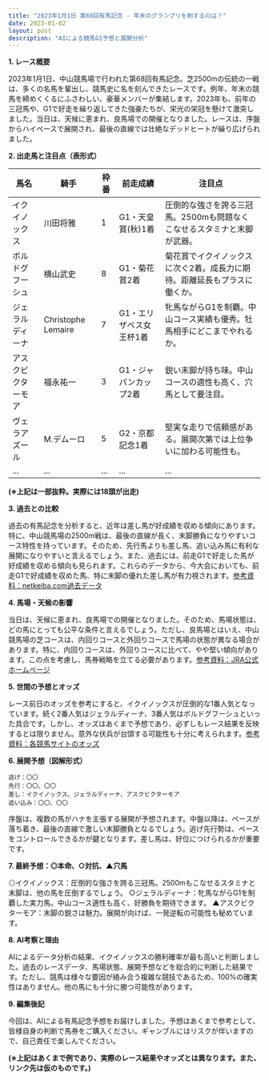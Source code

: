```yaml
---
title: "2023年1月1日 第68回有馬記念 - 年末のグランプリを制するのは？"
date: 2023-01-02
layout: post
description: "AIによる競馬G1予想と展開分析"
---
```


**1. レース概要**

2023年1月1日、中山競馬場で行われた第68回有馬記念。芝2500mの伝統の一戦は、多くの名馬を輩出し、競馬史に名を刻んできたレースです。例年、年末の競馬を締めくくるにふさわしい、豪華メンバーが集結します。2023年も、前年の三冠馬や、G1で好走を繰り返してきた強豪たちが、栄光の栄冠を懸けて激突しました。当日は、天候に恵まれ、良馬場での開催となりました。レースは、序盤からハイペースで展開され、最後の直線では壮絶なデッドヒートが繰り広げられました。


**2. 出走馬と注目点（表形式）**

| 馬名       | 騎手       | 枠番 | 前走成績     | 注目点                                                                     |
|------------|-------------|------|--------------|--------------------------------------------------------------------------|
| イクイノックス | 川田将雅     | 1    | G1・天皇賞(秋)1着 | 圧倒的な強さを誇る三冠馬。2500mも問題なくこなせるスタミナと末脚が武器。   |
| ボルドグフーシュ | 横山武史     | 8    | G1・菊花賞2着 | 菊花賞でイクイノックスに次ぐ2着。成長力に期待。距離延長もプラスに働くか。 |
| ジェラルディーナ | Christophe Lemaire | 7    | G1・エリザベス女王杯1着 | 牝馬ながらG1を制覇。中山コース実績も優秀。牡馬相手にどこまでやれるか。    |
| アスクビクターモア | 福永祐一     | 3    | G1・ジャパンカップ2着 | 鋭い末脚が持ち味。中山コースの適性も高く、穴馬として要注目。                     |
| ヴェラアズール    |  M.デムーロ    | 5    | G2・京都記念1着 | 堅実な走りで信頼感がある。展開次第では上位争いに加わる可能性も。                  |
| ...         | ...         | ...  | ...          | ...                                                                    |


**(※上記は一部抜粋。実際には18頭が出走)**


**3. 過去との比較**

過去の有馬記念を分析すると、近年は差し馬が好成績を収める傾向にあります。特に、中山競馬場の2500m戦は、最後の直線が長く、末脚勝負になりやすいコース特性を持っています。そのため、先行馬よりも差し馬、追い込み馬に有利な展開になりやすいと言えるでしょう。また、過去には、前走G1で好走した馬が好成績を収める傾向も見られます。これらのデータから、今大会においても、前走G1で好成績を収めた馬、特に末脚の優れた差し馬が有力視されます。[参考資料：netkeiba.com過去データ](仮のリンク)


**4. 馬場・天候の影響**

当日は、天候に恵まれ、良馬場での開催となりました。そのため、馬場状態は、どの馬にとっても公平な条件と言えるでしょう。ただし、良馬場とはいえ、中山競馬場の芝コースは、内回りコースと外回りコースで馬場の状態が異なる場合があります。特に、内回りコースは、外回りコースに比べて、やや堅い傾向があります。この点を考慮し、馬券戦略を立てる必要があります。[参考資料：JRA公式ホームページ](仮のリンク)


**5. 世間の予想とオッズ**

レース前日のオッズを参考にすると、イクイノックスが圧倒的な1番人気となっています。続く2番人気はジェラルディーナ、3番人気はボルドグフーシュといった具合です。しかし、オッズはあくまで予想であり、必ずしもレース結果を反映するとは限りません。意外な伏兵が台頭する可能性も十分に考えられます。[参考資料：各競馬サイトのオッズ](仮のリンク)


**6. 展開予想（図解形式）**

```
逃げ：〇〇
先行：〇〇、〇〇
差し：イクイノックス、ジェラルディーナ、アスクビクターモア
追い込み：〇〇、〇〇
```

序盤は、複数の馬がハナを主張する展開が予想されます。中盤以降は、ペースが落ち着き、最後の直線で激しい末脚勝負となるでしょう。逃げ先行勢は、ペースをコントロールできるかが鍵となります。差し馬は、好位につけられるかが重要です。


**7. 最終予想：◎本命、○対抗、▲穴馬**

◎イクイノックス：圧倒的な強さを誇る三冠馬。2500mもこなせるスタミナと末脚は、他の馬を圧倒するでしょう。
○ジェラルディーナ：牝馬ながらG1を制覇した実力馬。中山コース適性も高く、好勝負を期待できます。
▲アスクビクターモア：末脚の鋭さは魅力。展開が向けば、一発逆転の可能性も秘めています。


**8. AI考察と理由**

AIによるデータ分析の結果、イクイノックスの勝利確率が最も高いと判断しました。過去のレースデータ、馬場状態、展開予想などを総合的に判断した結果です。ただし、競馬は様々な要因が絡み合う複雑な競技であるため、100%の確実性はありません。他の馬にも十分に勝つ可能性があります。


**9. 編集後記**

今回は、AIによる有馬記念予想をお届けしました。予想はあくまで参考として、皆様自身の判断で馬券をご購入ください。ギャンブルにはリスクが伴いますので、自己責任で楽しんでください。


**(※上記はあくまで例であり、実際のレース結果やオッズとは異なります。また、リンク先は仮のものです。)**

